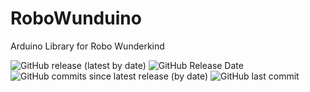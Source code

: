 # RoboWunduino
Arduino Library for Robo Wunderkind

![GitHub release (latest by date)](https://img.shields.io/github/v/release/Robo-Wunderkind/RoboWunduino)
![GitHub Release Date](https://img.shields.io/github/release-date/Robo-Wunderkind/RoboWunduino)
![GitHub commits since latest release (by date)](https://img.shields.io/github/commits-since/Robo-Wunderkind/RoboWunduino/latest)
![GitHub last commit](https://img.shields.io/github/last-commit/Robo-Wunderkind/RoboWunduino)
